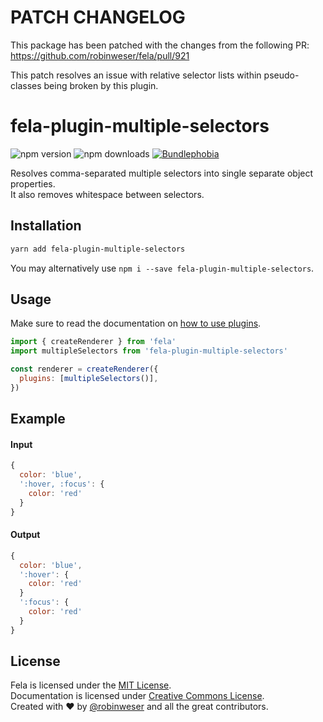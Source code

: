 # PATCH CHANGELOG

This package has been patched with the changes from the following PR:
https://github.com/robinweser/fela/pull/921

This patch resolves an issue with relative selector lists within pseudo-classes being broken by this plugin.

# fela-plugin-multiple-selectors

<img alt="npm version" src="https://badge.fury.io/js/fela-plugin-multiple-selectors.svg"> <img alt="npm downloads" src="https://img.shields.io/npm/dm/fela-plugin-multiple-selectors.svg"> <a href="https://bundlephobia.com/result?p=fela-plugin-multiple-selectors@latest"><img alt="Bundlephobia" src="https://img.shields.io/bundlephobia/minzip/fela-plugin-multiple-selectors.svg"></a>

Resolves comma-separated multiple selectors into single separate object properties.<br />
It also removes whitespace between selectors.

## Installation

```sh
yarn add fela-plugin-multiple-selectors
```

You may alternatively use `npm i --save fela-plugin-multiple-selectors`.

## Usage

Make sure to read the documentation on [how to use plugins](https://fela.js.org/docs/latest/advanced/plugins#using-plugins).

```javascript
import { createRenderer } from 'fela'
import multipleSelectors from 'fela-plugin-multiple-selectors'

const renderer = createRenderer({
  plugins: [multipleSelectors()],
})
```

## Example

#### Input

```javascript
{
  color: 'blue',
  ':hover, :focus': {
    color: 'red'
  }
}
```

#### Output

```javascript
{
  color: 'blue',
  ':hover': {
    color: 'red'
  }
  ':focus': {
    color: 'red'
  }
}
```

## License

Fela is licensed under the [MIT License](http://opensource.org/licenses/MIT).<br>
Documentation is licensed under [Creative Commons License](http://creativecommons.org/licenses/by/4.0/).<br>
Created with ♥ by [@robinweser](http://weser.io) and all the great contributors.
